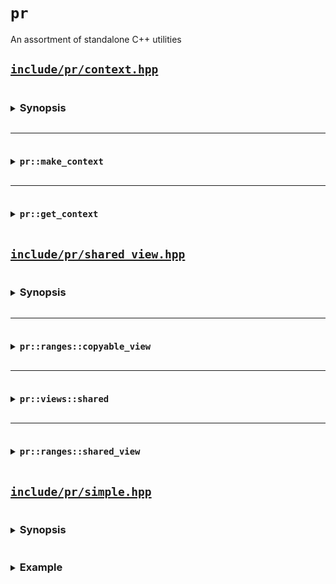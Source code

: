 # `pr`

An assortment of standalone C++ utilities

## [`include/pr/context.hpp`](include/pr/context.hpp)

<details>
<summary><h3 style="display:inline-block">Synopsis</h3></summary>

```cpp
namespace pr {

template <class T>
concept /*storable*/ = std::same_as<T, std::remove_cvref_t<T>>;

template </*storable*/ T>
inline thread_local constinit T * /*context*/ = nullptr;

template <class T>
concept /*makeable*/ =
    /*storable*/<std::remove_reference_t<T>> and not std::is_rvalue_reference_v<T>;

template <makeable_ T>
class /*provider*/ {
  using value_type = std::remove_reference_t<T>;

  // `mutable` prevents UB when `make_context` initializes a `const auto`
  [[no_unique_address]] mutable T inner_; // exposition-only
  value_type *outer_; // exposition-only

public:
  template <class... ArgsT>
    requires std::constructible_from<T, ArgsT...>
  explicit /*provider*/(ArgsT &&...args) noexcept(
      std::is_nothrow_constructible_v<T, ArgsT...>);

  /*provider*/(const /*provider*/ &) = delete;
  /*provider*/(/*provider*/ &&) = delete;

  ~/*provider*/() noexcept;
};

template </*makeable*/ T, class... ArgsT>
  requires std::constructible_from<T, ArgsT...>
[[nodiscard]] auto make_context(ArgsT &&...args) noexcept(
    std::is_nothrow_constructible_v<T, ArgsT...>) -> /*provider*/<T>;

template <class T>
concept /*gettable*/ = /*storable*/<std::remove_const_t<T>>;

template </*gettable*/ T>
[[nodiscard]] auto get_context() noexcept -> T *;

} // namespace pr
```

</details>

---

<details>
<summary><h3 style="display:inline-block"><code>pr::make_context</code></h3></summary>

```cpp
template </*makeable*/ T, class... ArgsT>
  requires std::constructible_from<T, ArgsT...>
[[nodiscard]] auto make_context(ArgsT &&...args) noexcept(
    std::is_nothrow_constructible_v<T, ArgsT...>) -> /*provider*/<T>;
```

Constructs and returns `/*provider*/<T>`, whose constructor initializes its members as if by `inner_(std::forward<ArgsT>(args)...), outer_(std::exchange(/*context*/<value_type>, std::addressof(inner_)))`. Its destructor restores `/*context*/<value_type>` to the value of `outer_`. `T` must be a cv-unqualified non-reference or lvalue-reference type, or the instantiation is ill-formed, which can result in substitution failure when the call appears in the immediate context of a template instantiation.

</details>

---

<details>
<summary><h3 style="display:inline-block"><code>pr::get_context</code></h3></summary>

```cpp
template </*gettable*/ T>
[[nodiscard]] auto get_context() noexcept -> T *;
```

Returns `/*context*/<value_type>`, whose value has been initialized by thread-local calls to `pr::make_context<value_type>(...)` or `pr::make_context<value_type &>(...)`, or `nullptr` otherwise. `T` must be an optionally const-qualified non-reference type, or the instantiation is ill-formed, which can result in substitution failure when the call appears in the immediate context of a template instantiation.

</details>

## [`include/pr/shared_view.hpp`](include/pr/shared_view.hpp)

<details>
<summary><h3 style="display:inline-block">Synopsis</h3></summary>

```cpp
namespace pr {
namespace ranges {

template <class T>
concept copyable_view = /* see description */;

template <std::ranges::viewable_range RangeT>
  requires std::is_object_v<RangeT>
class shared_view : public std::ranges::view_interface<shared_view<RangeT>> {
  std::shared_ptr<RangeT> base_; // exposition-only

public:
  shared_view() requires std::default_initializable<RangeT>;

  explicit shared_view(RangeT &&base);

  auto base() const noexcept -> RangeT &;

  auto begin() -> std::ranges::iterator_t<RangeT>;

  auto end() -> std::ranges::sentinel_t<RangeT>;
};

namespace views {

inline constexpr /* unspecified */ shared = /* unspecified*/;

} // namespace views
} // namespace ranges

namespace views = ranges::views;

} // namespace pr

template <class T>
inline constexpr bool
    std::ranges::enable_borrowed_range<pr::ranges::shared_view<T>> =
        std::ranges::enable_borrowed_range<T>;
```

</details>

---

<details>
<summary><h3 style="display:inline-block"><code>pr::ranges::copyable_view</code></h3></summary>

#### Concept

```cpp
namespace pr::ranges {

  template <class T>
  concept copyable_view =
    std::ranges::view<T> and std::copyable<T>;

}
```

The `pr::ranges::copyable_view` concept is a refinement of `std::ranges::view` for which `std::copyable` is satisfied.

</details>

---

<details>
<summary><h3 style="display:inline-block"><code>pr::views::shared</code></h3></summary>

#### Call signature

```cpp
template <std::ranges::viewable_range RangeT>
    requires /* see below */
constexpr auto shared(RangeT &&range) -> copyable_view auto;
```

Given an expression `e` of type `T`, the expression `pr::views::shared(e)` is expression-equivalent to:
- `std::views::all(e)`, if it is a well-formed expression and `std::views::all_t<T>` models `std::copyable`;
- `pr::ranges::shared_view{e}` otherwise.

</details>

---

<details>
<summary><h3 style="display:inline-block"><code>pr::ranges::shared_view</code></h3></summary>

<details>
<summary><h4 style="display:inline-block">Data members</h4></summary>

| Member object     | Definition                                                                    |
| ----------------- | ----------------------------------------------------------------------------- |
| `base_` (private) | A `std::shared_ptr` of the underlying range. (exposition-only member object*) |

</details>

<details>
<summary><h4 style="display:inline-block">Member functions</h4></summary>

#### `pr::ranges::shared_view<RangeT>::shared_view`

| <!-- -->                                                     | <!-- --> |
| ------------------------------------------------------------ | -------- |
| `shared_view() requires std::default_initializable<RangeT>;` | (1)      |
| `explicit shared_view(RangeT &&base);`                       | (2)      |

Constructs a `shared_view`.

1) Default constructor. Initializes `base_` as if by `base_(std::make_shared<RangeT>())`.
2) Initializes the underlying `base_` with `std::make_shared<RangeT>(std::move(base))`.

---

#### `pr::ranges::shared_view<RangeT>::base`

| <!-- -->                                 |
| ---------------------------------------- |
| `auto base() const noexcept -> RangeT &` |

Equivalent to `return *base_;`.

---

#### `pr::ranges::shared_view<RangeT>::begin`

| <!-- -->                                           |
| -------------------------------------------------- |
| `auto begin() -> std::ranges::iterator_t<RangeT>;` |

Equivalent to `return std::ranges::begin(*base_);`.

---

#### `pr::ranges::shared_view<RangeT>::end`

| <!-- -->                                         |
| ------------------------------------------------ |
| `auto end() -> std::ranges::iterator_t<RangeT>;` |

Equivalent to `return std::ranges::end(*base_);`.

</details>

<details>
<summary><h4 style="display:inline-block">Helper templates</h4></summary>

```cpp
template <class T>
inline constexpr bool
    std::ranges::enable_borrowed_range<pr::ranges::shared_view<T>> =
        std::ranges::enable_borrowed_range<T>;
```

This specialization of `std::ranges::enable_borrowed_range` makes `shared_view` satisfy `borrowed_range` when the underlying range satisfies it. 

</details>
</details>

## [`include/pr/simple.hpp`](include/pr/simple.hpp)

<details>
<summary><h3 style="display:inline-block">Synopsis</h3></summary>

```cpp
namespace pr {

template <typename T, typename Policy, typename... Ts>
inline constexpr bool /*enable*/ = false;

template <typename T>
concept trait = std::is_aggregate_v<T> and std::is_empty_v<T> and
                /*enable*/<T, /*is-trait*/>;

template <typename T>
concept /*interface*/ = /*enable*/<T, /*is-interface*/>;

template <typename T>
concept /*inplace*/ = /*enable*/<T, /*is-inplace*/>;

template <typename T>
concept /*pointer*/ = /*enable*/<T, /*is-pointer*/>;

template <typename T>
concept /*small*/ = /*enable*/<T, /*is-small*/>;

template <typename T>
concept /*small*/ = /*inplace*/<T> or /*pointer*/<T> or /*small*/<T>;

template <typename T>
concept /*storable-to*/ = /*storage*/<T> and /* see below */;

template <typename T>
concept /*table*/ = /*enable*/<T, /*is-table*/>;

template <typename T>
concept /*simple*/ = /*enable*/<T, /*is-simple*/>;

template <typename Trait, typename Simple>
concept trait_of = pr::trait<Trait> and /*simple*/<Simple> and
                   /*enable*/<Trait, /*is-trait-of*/, Simple>;

template <typename Simple, typename Trait>
concept simplifies = pr::trait_of<Trait, Simple>;

template <typename T, typename Trait>
concept implements = not /*simple*/<std::remove_cvref_t<T>> and
                     pr::trait<Trait> and Trait::template enable<T>;

template <typename T, typename U>
concept /*different-from*/ =
    not std::same_as<std::remove_cvref_t<T>, std::remove_cvref_t<U>>;

template <typename T, typename Wrapper, typename Interface>
concept concrete = /*different-from*/<T, Wrapper> and
                   /*interface*/<Interface> and implements<T, Interface>;

template <typename F, typename R, typename... Args>
concept /*invocable-r*/ = std::is_invocable_r_v<R, F, Args...>;

template <typename T>
concept /*reference*/ = std::is_reference_v<T>;

template <typename T>
concept /*prvalue*/ = not /*reference*/<T>;

template <typename T, typename Storage>
concept /*inplace-storable-to*/ =
    /*storage*/<Storage> and not /*pointer*/<Storage> and
    /* see below */;

template <std::size_t Size, std::size_t Align = alignof(void *)>
struct inplace_storage;

struct pointer_storage;

template <std::size_t Size, std::size_t Align = alignof(void *)>
struct small_storage;

struct trait_base {};

template <pr::trait... Traits>
struct interface;

struct move_constructs;

struct inplace_table;

struct pointer_table;

template </*interface*/ Interface,
          /*storage*/ Storage = pr::small_storage<sizeof(void *)>,
          /*table*/ Table = pr::pointer_table>
class simple {
public:
  using interface_type = Interface;
  using storage_type = Storage;
  using table_type = /* unspecified */;

private:
  table_type m_table; // exposition-only
  storage_type m_storage; // exposition-only

public:
  template <pr::implements<interface_type> T, /*invocable-r*/<T> F>
    requires /*inplace*/<storage_type> and
                 /*inplace-storable-to*/<T, storage_type>
  simple(std::in_place_type_t<T> tag,
         F &&func) noexcept(std::is_nothrow_invocable_r_v<T, F>);

  template <pr::implements<interface_type> T, /*invocable-r*/<T> F>
    requires /*pointer*/<storage_type> or /*small*/<storage_type>
  constexpr simple(std::in_place_type_t<T> tag,
                   F &&func) noexcept(std::is_nothrow_invocable_r_v<T, F> and
                                      /*reference*/<T>);

  template <pr::implements<interface_type> T, /*invocable-r*/<T> F>
    requires /*small*/<storage_type> and
                 /*inplace-storable-to*/<T, storage_type> and /*prvalue*/<T>
  constexpr simple(std::in_place_type_t<T> tag,
                   F &&func) noexcept(std::is_nothrow_invocable_r_v<T, F>);

  template <pr::implements<interface_type> T, typename... Args>
    requires /*storable-to*/<T, storage_type> and
             std::constructible_from<T, Args &&...>
  constexpr simple(std::in_place_type_t<T> tag, Args &&...args) noexcept(
      std::is_nothrow_constructible_v<T, Args &&...> and
      /* see below */);

  template <pr::implements<interface_type> T>
    requires /*storable-to*/<T, storage_type> and
             std::constructible_from<T, T &&>
  constexpr simple(T &&object) noexcept(
      std::is_nothrow_constructible_v<T, T &&> and /* see below */);

  template <pr::implements<interface_type> T>
    requires /*pointer*/<storage_type> or /*small*/<storage_type>
  constexpr simple(std::unique_ptr<T> &&ptr) noexcept;

  simple(const simple &) = delete;
  simple(simple &&) = delete;

  auto operator=(const simple &) -> simple & = delete;
  auto operator=(simple &&) -> simple & = delete;

  constexpr auto operator[](pr::trait_of<simple> auto trait) const noexcept;

  constexpr ~simple() noexcept(/*inplace*/<storage_type>);
};

} // namespace pr
```

</details>

<details>
<summary><h3 style="display:inline-block">Example</h3></summary>

```cpp
#include <pr/simple.hpp>

struct copy_constructs : pr::trait_base {
  template <std::copy_constructible T>
  static constexpr bool enable = true;

  template <pr::simplifies<copy_constructs> T>
  static constexpr auto fn(const T &object) -> T;

  template <pr::implements<copy_constructs> T>
  static constexpr auto fn(const T &object) -> T {
    return T(object);
  }
};

struct speaks : pr::trait_base {
  template <typename T>
  static constexpr bool enable = requires(const T &object) {
    { object.speak() } -> std::convertible_to<std::string>;
  };

  template <pr::simplifies<speaks> T>
  static constexpr auto fn(const T &object) -> std::string;

  template <pr::implements<speaks> T>
  static constexpr auto fn(const T &object) -> std::string {
    return object.speak();
  }
};

class animal {
  using interface_type = pr::interface<copy_constructs, speaks>;

  pr::simple<interface_type> impl;

public:
  template <pr::concrete<animal, interface_type> T>
  constexpr animal(T &&object) : impl(std::forward<T>(object)) {}

  constexpr animal(const animal &other)
      : impl(other.impl[copy_constructs{}](other.impl)) {}

  constexpr auto speak() const -> std::string { return impl[speaks{}](impl); }
};

struct cow {
  constexpr auto speak() const { return "moo"; }
};

struct pig {
  constexpr auto speak() const { return "oink"; }
};

struct dog {
  constexpr auto speak() const { return "woof"; }
};

// compiles with -std=c++26 using [p2738]
static_assert([] {
  std::vector<animal> animals{cow{}, pig{}, dog{}};

  return animals[0].speak() == "moo" and
         animals[1].speak() == "oink" and
         animals[2].speak() == "woof";
}());
```

</details>
